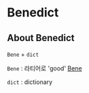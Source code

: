 # Benedict

## About Benedict

`Bene` + `dict`

`Bene` : 라티어로 'good' [Bene](https://en.wiktionary.org/wiki/bene#Latin)

`dict` : dictionary

